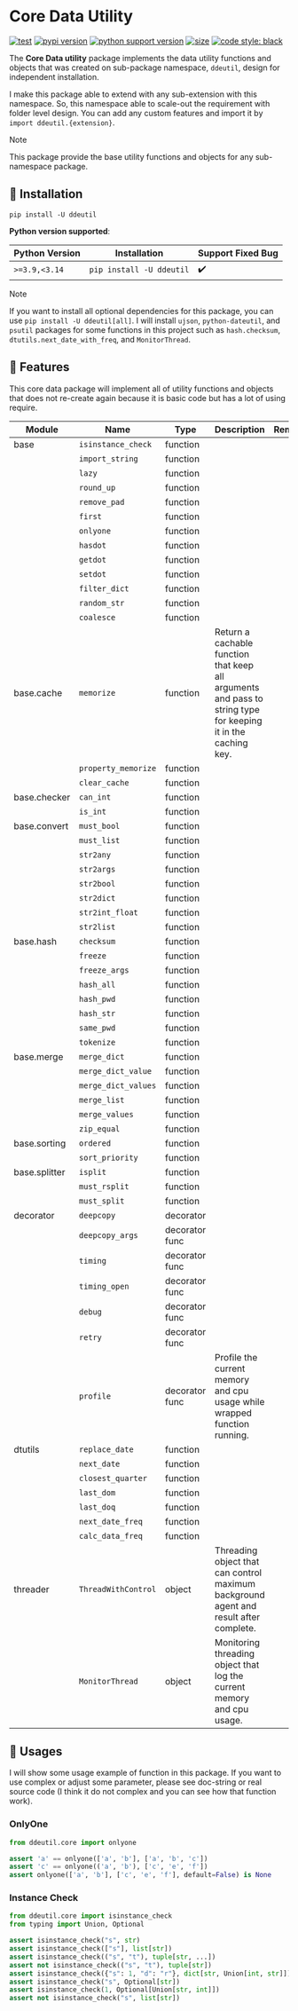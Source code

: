 # Core Data Utility

[![test](https://github.com/korawica/ddeutil/actions/workflows/tests.yml/badge.svg?branch=main)](https://github.com/korawica/ddeutil/actions/workflows/tests.yml)
[![pypi version](https://img.shields.io/pypi/v/ddeutil)](https://pypi.org/project/ddeutil/)
[![python support version](https://img.shields.io/pypi/pyversions/ddeutil)](https://pypi.org/project/ddeutil/)
[![size](https://img.shields.io/github/languages/code-size/korawica/ddeutil)](https://github.com/korawica/ddeutil)
[![code style: black](https://img.shields.io/badge/code%20style-black-000000.svg)](https://github.com/psf/black)

The **Core Data utility** package implements the data utility functions and objects
that was created on sub-package namespace, `ddeutil`, design for independent
installation.

I make this package able to extend with any sub-extension with this namespace.
So, this namespace able to scale-out the requirement with folder level design.
You can add any custom features and import it by `import ddeutil.{extension}`.

> [!NOTE]
> This package provide the base utility functions and objects for any sub-namespace
> package.

## :round_pushpin: Installation

```shell
pip install -U ddeutil
```

**Python version supported**:

| Python Version | Installation                        | Support Fixed Bug  |
|----------------|-------------------------------------|--------------------|
| `>=3.9,<3.14`  | `pip install -U ddeutil`            | :heavy_check_mark: |

> [!NOTE]
> If you want to install all optional dependencies for this package, you can use
> `pip install -U ddeutil[all]`. I will install `ujson`, `python-dateutil`, and `psutil`
> packages for some functions in this project such as `hash.checksum`, 
> `dtutils.next_date_with_freq`, and `MonitorThread`.

## :dart: Features

This core data package will implement all of utility functions and objects that
does not re-create again because it is basic code but has a lot of using require.

| Module         | Name                | Type           | Description                                                                                                   | Remark |
|----------------|---------------------|----------------|---------------------------------------------------------------------------------------------------------------|--------|
| base           | `isinstance_check`  | function       |                                                                                                               |        |
|                | `import_string`     | function       |                                                                                                               |        |
|                | `lazy`              | function       |                                                                                                               |        |
|                | `round_up`          | function       |                                                                                                               |        |
|                | `remove_pad`        | function       |                                                                                                               |        |
|                | `first`             | function       |                                                                                                               |        |
|                | `onlyone`           | function       |                                                                                                               |        |
|                | `hasdot`            | function       |                                                                                                               |        |
|                | `getdot`            | function       |                                                                                                               |        |
|                | `setdot`            | function       |                                                                                                               |        |
|                | `filter_dict`       | function       |                                                                                                               |        |
|                | `random_str`        | function       |                                                                                                               |        |
|                | `coalesce`          | function       |                                                                                                               |        |
| base.cache     | `memorize`          | function       | Return a cachable function that keep all arguments and pass to string type for keeping it in the caching key. |        |
|                | `property_memorize` | function       |                                                                                                               |        |
|                | `clear_cache`       | function       |                                                                                                               |        |
| base.checker   | `can_int`           | function       |                                                                                                               |        |
|                | `is_int`            | function       |                                                                                                               |        |
| base.convert   | `must_bool`         | function       |                                                                                                               |        |
|                | `must_list`         | function       |                                                                                                               |        |
|                | `str2any`           | function       |                                                                                                               |        |
|                | `str2args`          | function       |                                                                                                               |        |
|                | `str2bool`          | function       |                                                                                                               |        |
|                | `str2dict`          | function       |                                                                                                               |        |
|                | `str2int_float`     | function       |                                                                                                               |        |
|                | `str2list`          | function       |                                                                                                               |        |
| base.hash      | `checksum`          | function       |                                                                                                               |        |
|                | `freeze`            | function       |                                                                                                               |        |
|                | `freeze_args`       | function       |                                                                                                               |        |
|                | `hash_all`          | function       |                                                                                                               |        |
|                | `hash_pwd`          | function       |                                                                                                               |        |
|                | `hash_str`          | function       |                                                                                                               |        |
|                | `same_pwd`          | function       |                                                                                                               |        |
|                | `tokenize`          | function       |                                                                                                               |        |
| base.merge     | `merge_dict`        | function       |                                                                                                               |        |
|                | `merge_dict_value`  | function       |                                                                                                               |        |
|                | `merge_dict_values` | function       |                                                                                                               |        |
|                | `merge_list`        | function       |                                                                                                               |        |
|                | `merge_values`      | function       |                                                                                                               |        |
|                | `zip_equal`         | function       |                                                                                                               |        |
| base.sorting   | `ordered`           | function       |                                                                                                               |        |
|                | `sort_priority`     | function       |                                                                                                               |        |
| base.splitter  | `isplit`            | function       |                                                                                                               |        |
|                | `must_rsplit`       | function       |                                                                                                               |        |
|                | `must_split`        | function       |                                                                                                               |        |
| decorator      | `deepcopy`          | decorator      |                                                                                                               |        |
|                | `deepcopy_args`     | decorator func |                                                                                                               |        |
|                | `timing`            | decorator func |                                                                                                               |        |
|                | `timing_open`       | decorator func |                                                                                                               |        |
|                | `debug`             | decorator func |                                                                                                               |        |
|                | `retry`             | decorator func |                                                                                                               |        |
|                | `profile`           | decorator func | Profile the current memory and cpu usage while wrapped function running.                                      |        |
| dtutils        | `replace_date`      | function       |                                                                                                               |        |
|                | `next_date`         | function       |                                                                                                               |        |
|                | `closest_quarter`   | function       |                                                                                                               |        |
|                | `last_dom`          | function       |                                                                                                               |        |
|                | `last_doq`          | function       |                                                                                                               |        |
|                | `next_date_freq`    | function       |                                                                                                               |        |
|                | `calc_data_freq`    | function       |                                                                                                               |        |
| threader       | `ThreadWithControl` | object         | Threading object that can control maximum background agent and result after complete.                         |        |
|                | `MonitorThread`     | object         | Monitoring threading object that log the current memory and cpu usage.                                        |        |

## :beers: Usages

I will show some usage example of function in this package. If you want to use
complex or adjust some parameter, please see doc-string or real source code
(I think it do not complex and you can see how that function work).

### OnlyOne

```python
from ddeutil.core import onlyone

assert 'a' == onlyone(['a', 'b'], ['a', 'b', 'c'])
assert 'c' == onlyone(('a', 'b'), ['c', 'e', 'f'])
assert onlyone(['a', 'b'], ['c', 'e', 'f'], default=False) is None
```

### Instance Check

```python
from ddeutil.core import isinstance_check
from typing import Union, Optional

assert isinstance_check("s", str)
assert isinstance_check(["s"], list[str])
assert isinstance_check(("s", "t"), tuple[str, ...])
assert not isinstance_check(("s", "t"), tuple[str])
assert isinstance_check({"s": 1, "d": "r"}, dict[str, Union[int, str]])
assert isinstance_check("s", Optional[str])
assert isinstance_check(1, Optional[Union[str, int]])
assert not isinstance_check("s", list[str])
```
